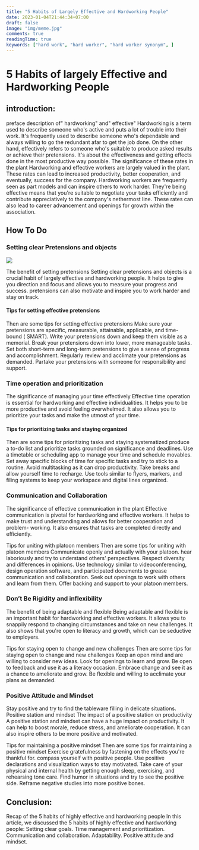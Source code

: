 ```yaml
---
title: "5 Habits of Largely Effective and Hardworking People"
date: 2023-01-04T21:44:34+07:00
draft: false
image: "img/meme.jpg"
comments: true
readingTime: true
keywords: ["hard work", "hard worker", "hard worker synonym", ]
---
```


# 5 Habits of largely Effective and Hardworking People 
## introduction:
preface description of" hardworking" and" effective" Hardworking is a term used to describe someone who's active and puts a lot of trouble into their work. It's frequently used to describe someone who's dependable and always willing to go the redundant afar to get the job done. On the other hand, effectively refers to someone who's suitable to produce asked results or achieve their pretensions. It's about the effectiveness and getting effects done in the most productive way possible. 
The significance of these rates in the plant Hardworking and effective workers are largely valued in the plant. These rates can lead to increased productivity, better cooperation, and eventually, success for the company. Hardworking workers are frequently seen as part models and can inspire others to work harder. They're being effective means that you're suitable to negotiate your tasks efficiently and contribute appreciatively to the company's nethermost line. These rates can also lead to career advancement and openings for growth within the association. 

## How To Do
### Setting clear Pretensions and objects
<img src='/img/smart goals.jpg'>


The benefit of setting pretensions Setting clear pretensions and objects is a crucial habit of largely effective and hardworking people. It helps to give you direction and focus and allows you to measure your progress and success. pretensions can also motivate and inspire you to work harder and stay on track. 

#### Tips for setting effective pretensions 
Then are some tips for setting effective pretensions Make sure your pretensions are specific, measurable, attainable, applicable, and time-bound ( SMART). Write your pretensions down and keep them visible as a memorial. Break your pretensions down into lower, more manageable tasks. Set both short-term and long-term pretensions to give a sense of progress and accomplishment. Regularly review and acclimate your pretensions as demanded. Partake your pretensions with someone for responsibility and support. 

### Time operation and prioritization 
The significance of managing your time effectively Effective time operation is essential for hardworking and effective individualities. It helps you to be more productive and avoid feeling overwhelmed. It also allows you to prioritize your tasks and make the utmost of your time. 

#### Tips for prioritizing tasks and staying organized 
Then are some tips for prioritizing tasks and staying systematized produce a to-do list and prioritize tasks grounded on significance and deadlines. Use a timetable or scheduling app to manage your time and schedule movables. Set away specific blocks of time for specific tasks and try to stick to a routine. Avoid multitasking as it can drop productivity. Take breaks and allow yourself time to recharge. Use tools similar to flyers, markers, and filing systems to keep your workspace and digital lines organized. 

### Communication and Collaboration 
The significance of effective communication in the plant Effective communication is pivotal for hardworking and effective workers. It helps to make trust and understanding and allows for better cooperation and problem- working. It also ensures that tasks are completed directly and efficiently. 

Tips for uniting with platoon members Then are some tips for uniting with platoon members Communicate openly and actually with your platoon. hear laboriously and try to understand others' perspectives. Respect diversity and differences in opinions. Use technology similar to videoconferencing, design operation software, and participated documents to grease communication and collaboration. Seek out openings to work with others and learn from them. Offer backing and support to your platoon members. 

### Don’t Be Rigidity and inflexibility 
The benefit of being adaptable and flexible Being adaptable and flexible is an important habit for hardworking and effective workers. It allows you to snappily respond to changing circumstances and take on new challenges. It also shows that you're open to literacy and growth, which can be seductive to employers. 

Tips for staying open to change and new challenges Then are some tips for staying open to change and new challenges Keep an open mind and are willing to consider new ideas. Look for openings to learn and grow. Be open to feedback and use it as a literacy occasion. Embrace change and see it as a chance to ameliorate and grow. Be flexible and willing to acclimate your plans as demanded. 

### Positive Attitude and Mindset
Stay positive and try to find the tableware filling in delicate situations.  Positive station and mindset The impact of a positive station on productivity A positive station and mindset can have a huge impact on productivity. It can help to boost morale, reduce stress, and ameliorate cooperation. It can also inspire others to be more positive and motivated. 

Tips for maintaining a positive mindset Then are some tips for maintaining a positive mindset Exercise gratefulness by fastening on the effects you're thankful for. compass yourself with positive people. Use positive declarations and visualization ways to stay motivated. Take care of your physical and internal health by getting enough sleep, exercising, and rehearsing tone care. Find humor in situations and try to see the positive side. Reframe negative studies into more positive bones. 

## Conclusion:
Recap of the 5 habits of highly effective and hardworking people
In this article, we discussed the 5 habits of highly effective and hardworking people:
Setting clear goals.
Time management and prioritization.
Communication and collaboration.
Adaptability.
Positive attitude and mindset.
 
 


